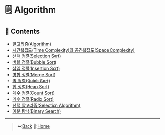 # 🗒️ Algorithm

## 📖 Contents
- [알고리즘(Algorithm)](<https://github.com/Minho979/CS_Study/blob/main/contents/Algorithm/%EC%95%8C%EA%B3%A0%EB%A6%AC%EC%A6%98(Algorithm).md>)
- [시간복잡도(Time Complexity)와 공간복잡도(Space Complexity)](<https://github.com/Minho979/CS_Study/blob/main/contents/Algorithm/%EC%8B%9C%EA%B0%84%EB%B3%B5%EC%9E%A1%EB%8F%84%EC%99%80%20%EA%B3%B5%EA%B0%84%EB%B3%B5%EC%9E%A1%EB%8F%84.md>)
- [선택 정렬(Selection Sort)](<https://github.com/Minho979/CS_Study/blob/main/contents/Algorithm/%EC%84%A0%ED%83%9D%20%EC%A0%95%EB%A0%AC(Selection%20Sort).md>)
- [버블 정렬(Bubble Sort)](<https://github.com/Minho979/CS_Study/blob/main/contents/Algorithm/%EB%B2%84%EB%B8%94%20%EC%A0%95%EB%A0%AC(Bubble%20Sort).md>)
- [삽입 정렬(Insertion Sort)](<https://github.com/Minho979/CS_Study/blob/main/contents/Algorithm/%EC%82%BD%EC%9E%85%20%EC%A0%95%EB%A0%AC(Insertion%20Sort).md>)
- [병합 정렬(Merge Sort)](<https://github.com/Minho979/CS_Study/blob/main/contents/Algorithm/%EB%B3%91%ED%95%A9%20%EC%A0%95%EB%A0%AC(Merge%20Sort).md>)
- [퀵 정렬(Quick Sort)](<https://github.com/Minho979/CS_Study/blob/main/contents/Algorithm/%ED%80%B5%20%EC%A0%95%EB%A0%AC(Quick%20Sort).md>)
- [힙 정렬(Heap Sort)](<https://github.com/Minho979/CS_Study/blob/main/contents/Algorithm/%ED%9E%99%20%EC%A0%95%EB%A0%AC(Heap%20Sort).md>)
- [계수 정렬(Count Sort)](<https://github.com/Minho979/CS_Study/blob/main/contents/Algorithm/%EA%B3%84%EC%88%98%20%EC%A0%95%EB%A0%AC(Count%20Sort).md>)
- [기수 정렬(Radix Sort)](<https://github.com/Minho979/CS_Study/blob/main/contents/Algorithm/%EA%B8%B0%EC%88%98%20%EC%A0%95%EB%A0%AC(Radix%20Sort).md>)
- [선택 알고리즘(Selection Algorithm)](<https://github.com/Minho979/CS_Study/blob/main/contents/Algorithm/%EC%84%A0%ED%83%9D%20%EC%95%8C%EA%B3%A0%EB%A6%AC%EC%A6%98(Selection%20Algorithm).md>)
- [이분 탐색(Binary Search)](#이분-탐색Binary-Search)
***
> ⬅️:[Back](https://github.com/Minho979/CS_Study/blob/main/README.md#%EF%B8%8F-Algorithm)
> 💁:[Home](https://github.com/Minho979/CS_Study/blob/main/README.md)
